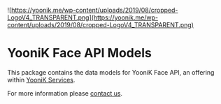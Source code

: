 
![https://yoonik.me/wp-content/uploads/2019/08/cropped-LogoV4_TRANSPARENT.png](https://yoonik.me/wp-content/uploads/2019/08/cropped-LogoV4_TRANSPARENT.png)

# YooniK Face API Models

This package contains the data models for YooniK Face API, an offering within [YooniK Services](https://yoonik.me).

For more information please [contact us](mailto:info@yoonik.me).